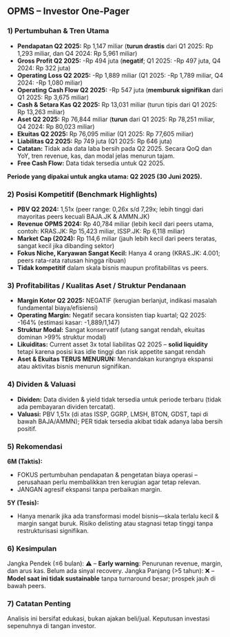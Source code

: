## OPMS – Investor One-Pager

### 1) Pertumbuhan & Tren Utama
- **Pendapatan Q2 2025:** Rp 1,147 miliar (**turun drastis** dari Q1 2025: Rp 1,293 miliar, dan Q4 2024: Rp 5,961 miliar)
- **Gross Profit Q2 2025:** -Rp 494 juta (**negatif**; Q1 2025: -Rp 497 juta, Q4 2024: Rp 322 juta)
- **Operating Loss Q2 2025:** -Rp 1,889 miliar (Q1 2025: -Rp 1,789 miliar, Q4 2024: -Rp 1,080 miliar)
- **Operating Cash Flow Q2 2025:** -Rp 547 juta (**memburuk signifikan** dari Q1 2025: Rp 3,675 miliar)
- **Cash & Setara Kas Q2 2025:** Rp 13,031 miliar (turun tipis dari Q1 2025: Rp 13,263 miliar)
- **Aset Q2 2025:** Rp 76,844 miliar (**turun** dari Q1 2025: Rp 78,251 miliar, Q4 2024: Rp 80,023 miliar)
- **Ekuitas Q2 2025:** Rp 76,095 miliar (Q1 2025: Rp 77,605 miliar)
- **Liabilitas Q2 2025:** Rp 749 juta (Q1 2025: Rp 646 juta)
- **Catatan:** Tidak ada data laba bersih pada Q2 2025. Secara QoQ dan YoY, tren revenue, kas, dan modal jelas menurun tajam.
- **Free Cash Flow:** Data tidak tersedia untuk Q2 2025.

**Periode yang dipakai untuk angka utama: Q2 2025 (30 Juni 2025).**

### 2) Posisi Kompetitif (Benchmark Highlights)
- **PBV Q2 2024:** 1,51x (peer range: 0,26x s/d 7,29x; lebih tinggi dari mayoritas peers kecuali BAJA.JK & AMMN.JK)
- **Revenue OPMS 2024:** Rp 40,784 miliar (lebih kecil dari peers utama, contoh: KRAS.JK: Rp 15,423 miliar, ISSP.JK: Rp 6,118 miliar)
- **Market Cap (2024):** Rp 114,6 miliar (jauh lebih kecil dari peers teratas, sangat kecil jika dibanding sektor)
- **Fokus Niche, Karyawan Sangat Kecil:** Hanya 4 orang (KRAS.JK: 4.001; peers rata-rata ratusan hingga ribuan)
- **Tidak kompetitif** dalam skala bisnis maupun profitabilitas vs peers.

### 3) Profitabilitas / Kualitas Aset / Struktur Pendanaan
- **Margin Kotor Q2 2025:** NEGATIF (kerugian berlanjut, indikasi masalah fundamental biaya/efisiensi)
- **Operating Margin:** Negatif secara konsisten tiap kuartal; Q2 2025: -164% (estimasi kasar: -1,889/1,147)
- **Struktur Modal:** Sangat konservatif (utang sangat rendah, ekuitas dominan >99% struktur modal)
- **Likuiditas:** Current asset 3x total liabilitas Q2 2025 – **solid liquidity** tetapi karena posisi kas idle tinggi dan risk appetite sangat rendah
- **Aset & Ekuitas TERUS MENURUN:** Menandakan kurangnya ekspansi atau aktivitas bisnis menurun signifikan.

### 4) Dividen & Valuasi
- **Dividen:** Data dividen & yield tidak tersedia untuk periode terbaru (tidak ada pembayaran dividen tercatat).
- **Valuasi:** PBV 1,51x (di atas ISSP, GGRP, LMSH, BTON, GDST, tapi di bawah BAJA/AMMN); PER tidak tersedia akibat tidak adanya laba bersih positif.

### 5) Rekomendasi
**6M (Taktis):**
- FOKUS pertumbuhan pendapatan & pengetatan biaya operasi – perusahaan perlu membalikkan tren kerugian agar tetap relevan.
- JANGAN agresif ekspansi tanpa perbaikan margin.

**5Y (Tesis):**
- Hanya menarik jika ada transformasi model bisnis—skala terlalu kecil & margin sangat buruk. Risiko delisting atau stagnasi tetap tinggi tanpa restrukturisasi signifikan.

### 6) Kesimpulan
Jangka Pendek (≤6 bulan): ⚠️ – **Early warning**: Penurunan revenue, margin, dan arus kas. Belum ada sinyal recovery.
Jangka Panjang (>5 tahun): ❌ – **Model saat ini tidak sustainable** tanpa turnaround besar; prospek jauh di bawah peers.

### 7) Catatan Penting
Analisis ini bersifat edukasi, bukan ajakan beli/jual. Keputusan investasi sepenuhnya di tangan investor.